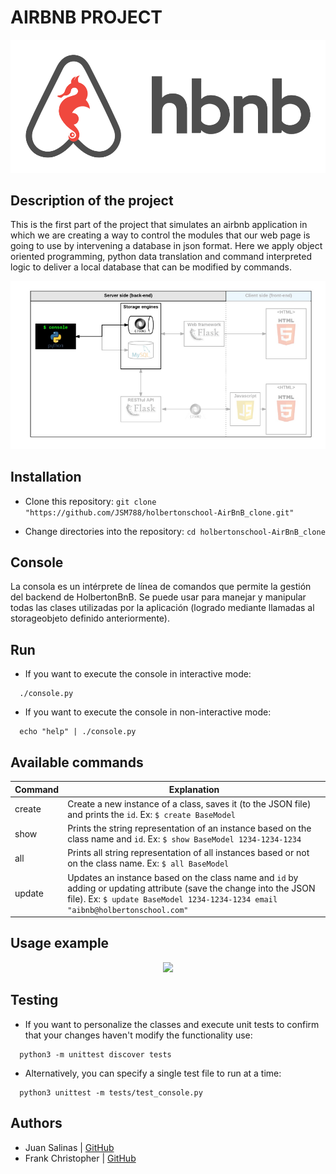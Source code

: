# AIRBNB PROJECT

<p align="center">
  <img src="https://github.com/JSM788/holbertonschool-AirBnB_clone/blob/main/visual/HBNB%20holberton.png"/>
</p>

## Description of the project

This is the first part of the project that simulates an airbnb application in which we are creating a way to control the modules that our web page is going to use by intervening a database in json format. Here we apply object oriented programming, python data translation and command interpreted logic to deliver a local database that can be modified by commands.

<p align="center"> <img src="https://github.com/JSM788/holbertonschool-AirBnB_clone/blob/main/visual/Consola.png"/> </p>

## Installation

- Clone this repository: `git clone "https://github.com/JSM788/holbertonschool-AirBnB_clone.git"`

- Change directories into the repository: `cd holbertonschool-AirBnB_clone`

## Console
La consola es un intérprete de línea de comandos que permite la gestión del backend de HolbertonBnB. Se puede usar para manejar y manipular todas las clases utilizadas por la aplicación (logrado mediante llamadas al storageobjeto definido anteriormente).


## Run

- If you want to execute the console in interactive mode:
```
  ./console.py
```

- If you want to execute the console in non-interactive mode:
```
  echo "help" | ./console.py
```

## Available commands
|Command| Explanation |
|--|--|
| create | Create a new instance of a class, saves it (to the JSON file) and prints the `id`. Ex: `$ create BaseModel`  |
| show | Prints the string representation of an instance based on the class name and `id`. Ex: `$ show BaseModel 1234-1234-1234` |
| all | Prints all string representation of all instances based or not on the class name. Ex: `$ all BaseModel` |
| update | Updates an instance based on the class name and `id` by adding or updating attribute (save the change into the JSON file). Ex: `$ update BaseModel 1234-1234-1234 email "aibnb@holbertonschool.com"` |

## Usage example

<p align="center">
  <img src="https://github.com/JSM788/holbertonschool-AirBnB_clone/blob/main/visual/commands.gif"/>
</p>


## Testing

- If you want to personalize the classes and execute unit tests to confirm that your changes haven't modify the functionality use:

```
  python3 -m unittest discover tests
```

- Alternatively, you can specify a single test file to run at a time:

```
  python3 unittest -m tests/test_console.py
```


## Authors


- Juan Salinas | [GitHub](https://github.com/JSM788)
- Frank Christopher | [GitHub](https://github.com/QuispeFrank)
